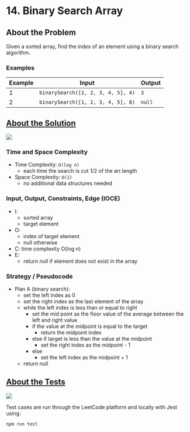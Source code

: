 # 14. Binary Search Array

## About the Problem

Given a sorted array, find the index of an element using a binary search algorithm.

### Examples

| Example| Input | Output |
| --- | --- | --- |
| 1 | `binarySearch([1, 2, 3, 4, 5], 4)` | `3` |
| 2 | `binarySearch([1, 2, 3, 4, 5], 8)` | `null` |

## <a href='./binarySearchArray.js'>About the Solution</a>

<img src='https://img.shields.io/badge/JavaScript-F7DF1E.svg?style=for-the-badge&logo=JavaScript&logoColor=black' />

### Time and Space Complexity
  - Time Complexity: `O(log n)`
    - each time the search is cut 1/2 of the arr.length
  - Space Complexity: `O(1)`
    - no additional data structures needed

### Input, Output, Constraints, Edge (IOCE)

  - I:
    - sorted array
    - target element
  - O:
    - index of target element
    - null otherwise
  - C: time complexity O(log n)
  - E:
    - return null if element does not exist in the array

### Strategy / Pseudocode
- Plan A (binary search):
  - set the left index as 0
  - set the right index as the last element of the array
  - while the left index is less than or equal to right
    - set the mid point as the floor value of the average between the left and right value
    - if the value at the midpoint is equal to the target
      - return the midpoint index
    - else if target is less than the value at the midpoint
      - set the right index as the midpoint - 1
    - else
      - set the left index as the midpoint + 1
  - return null

## <a href='./binarySearchArray.test.js'>About the Tests</a>

<img src='https://img.shields.io/badge/Jest-C21325.svg?style=for-the-badge&logo=Jest&logoColor=white' />

Test cases are run through the LeetCode platform and locally with Jest using:
```
npm run test
```